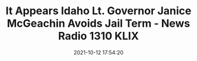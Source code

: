 ---
"title": "It Appears Idaho Lt. Governor Janice McGeachin Avoids Jail Term - News Radio 1310 KLIX"
"date": "2021-10-12 17:54:20"
"feed_name": "GOOGLENEWSMINING"
"feed_website": "https://news.google.com/search?q=mining%2Bincident&hl=en-US&gl=US&ceid=US:en"
"feed_rss": "https://news.google.com/rss/search?q=mining%2Bincident&hl=en-US&gl=US&ceid=US:en"
"link": "https://newsradio1310.com/it-appears-idaho-lt-governor-janice-mcgeachin-avoids-jail-term/"
"source": "{'href': 'https://newsradio1310.com', 'title': 'News Radio 1310 KLIX'}"
"file": "_posts/2021-1-1-261b67023313353e559994a77fca1fa5d6182b8d.md"
"accident": "0"
"drilling": "0"
"dead": "0"
"injured": "0"
"arrested": "0"
"place": "unknown place"
"where": "unknown site"
"causes": "unknown"
"place_uri": "unknown place"
---